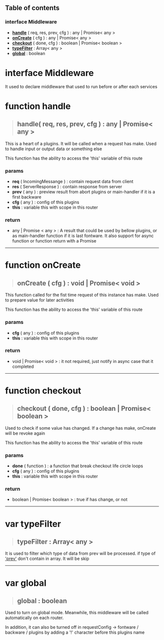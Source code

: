 ## **Table of contents**

### interface **Middleware**

-   [**handle**](#function-handle) ( req, res, prev, cfg ) : any | Promise< any >
-   [**onCreate**](#function-oncreate) ( cfg ) : any | Promise< any >
-   [**checkout**](#function-checkout) ( done, cfg ) : boolean | Promise< boolean >
-   [**typeFilter**](#var-typefilter) : Array< any >
-   [**global**](#var-global) : boolean


# interface **Middleware**
It used to declare middleware that used to run before or after each services

# function handle

> ## **handle**( req, res, prev, cfg ) : any | Promise< any >

This is a heart of a plugins. It will be called when a request has make. Used to handle input or output data or something else

This function has the ability to access the 'this' variable of this route

### **params**
- **req** ( IncomingMessange ) : contain request data from client
- **res** ( ServerResponse ) : contain response from server
- **prev** ( any ) : preview result from abort plugins or main-handler if it is a first backware
- **cfg** ( any ) : config of this plugins
- **this** : variable this with scope in this router


### **return**
- any | Promise < any > : A result that could be used by bellow plugins, or as main-handler function if it is last fontware. It also support for async function or function return with a Promise

---

# function onCreate

> ## **onCreate** ( cfg ) : void | Promise< void >

This function called for the fist time request of this instance has make. Used to prepare value for later activities

This function has the ability to access the 'this' variable of this route

### **params**

- **cfg** ( any ) : config of this plugins
- **this** : variable this with scope in this router


### **return**

- void | Promise< void > : it not required, just notify in async case that it completed

---

# function checkout

> ## **checkout** ( done, cfg ) : boolean | Promise< boolean >

Used to check if some value has changed. If a change has make, onCreate will be revoke again

This function has the ability to access the 'this' variable of this route

### **params**

- **done** ( function ) : a function that break checkout life circle loops
- **cfg** ( any ) : config of this plugins
- **this** : variable this with scope in this router


### **return**
- boolean | Promise< boolean > : true if has change, or not

---

# var typeFilter
> ## **typeFilter** : Array< any >

It is used to filter which type of data from prev will be processed. if type of ['prev'](#params) don't contain in array. It will be skip

---

# var global
> ## **global** : boolean

Used to turn on global mode. Meanwhile, this middleware will be called automatically on each router. 

In addition, it can also be turned off in requestConfig -> fontware / backware / plugins by adding a '!' character before this plugins name